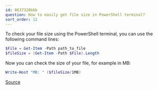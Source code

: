 ```yaml
---
id: 8637328bbb
question: How to easily get file size in PowerShell terminal?
sort_order: 12
---
```


To check your file size using the PowerShell terminal, you can use the following command lines:

```powershell
$File = Get-Item -Path path_to_file
$fileSize = (Get-Item -Path $File).Length
```

Now you can check the size of your file, for example in MB:

```powershell
Write-Host "MB: " ($fileSize/1MB)
```

[Source](https://www.sharepointdiary.com/2020/10/powershell-get-file-size.html#:~:text=To%20get%20the%20size%20of,the%20file%2C%20including%20its%20size)